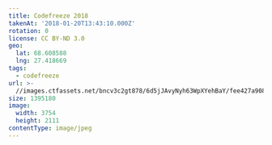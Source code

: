 ```yaml
---
title: Codefreeze 2018
takenAt: '2018-01-20T13:43:10.000Z'
rotation: 0
license: CC BY-ND 3.0
geo:
  lat: 68.608588
  lng: 27.418669
tags:
  - codefreeze
url: >-
  //images.ctfassets.net/bncv3c2gt878/6d5jJAvyNyh63WpXYehBaY/fee427a90861a98553b34130eb7dca5d/codefreeze-2018_39801682021_o
size: 1395180
image:
  width: 3754
  height: 2111
contentType: image/jpeg
---
```


